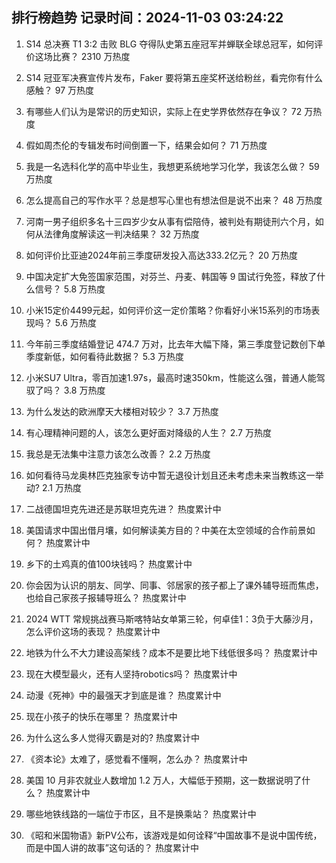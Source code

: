 
## 排行榜趋势 记录时间：2024-11-03 03:24:22
  
  1. S14 总决赛 T1 3:2 击败 BLG 夺得队史第五座冠军并蝉联全球总冠军，如何评价这场比赛？ 2310 万热度
    
  2. S14 冠亚军决赛宣传片发布，Faker 要将第五座奖杯送给粉丝，看完你有什么感触？ 97 万热度
    
  3. 有哪些人们认为是常识的历史知识，实际上在史学界依然存在争议？ 72 万热度
    
  4. 假如周杰伦的专辑发布时间倒置一下，结果会如何？ 71 万热度
    
  5. 我是一名选科化学的高中毕业生，我想更系统地学习化学，我该怎么做？ 59 万热度
    
  6. 怎么提高自己的写作水平？总是想写心里也有想法但是说不出来？ 48 万热度
    
  7. 河南一男子组织多名十三四岁少女从事有偿陪侍，被判处有期徒刑六个月，如何从法律角度解读这一判决结果？ 32 万热度
    
  8. 如何评价比亚迪2024年前三季度研发投入高达333.2亿元？ 20 万热度
    
  9. 中国决定扩大免签国家范围，对芬兰、丹麦、韩国等 9 国试行免签，释放了什么信号？ 5.8 万热度
    
  10. 小米15定价4499元起，如何评价这一定价策略？你看好小米15系列的市场表现吗？ 5.6 万热度
    
  11. 今年前三季度结婚登记 474.7 万对，比去年大幅下降，第三季度登记数创下单季度新低，如何看待此数据？ 5.3 万热度
    
  12. 小米SU7 Ultra，零百加速1.97s，最高时速350km，性能这么强，普通人能驾驭了吗？ 3.8 万热度
    
  13. 为什么发达的欧洲摩天大楼相对较少？ 3.7 万热度
    
  14. 有心理精神问题的人，该怎么更好面对降级的人生？ 2.7 万热度
    
  15. 我总是无法集中注意力该怎么改善？ 2.2 万热度
    
  16. 如何看待马龙奥林匹克独家专访中暂无退役计划且还未考虑未来当教练这一举动? 2.1 万热度
    
  17. 二战德国坦克先进还是苏联坦克先进？ 热度累计中
    
  18. 美国请求中国出借月壤，如何解读美方目的？中美在太空领域的合作前景如何？ 热度累计中
    
  19. 乡下的土鸡真的值100块钱吗？ 热度累计中
    
  20. 你会因为认识的朋友、同学、同事、邻居家的孩子都上了课外辅导班而焦虑，也给自己家孩子报辅导班么？ 热度累计中
    
  21. 2024 WTT 常规挑战赛马斯喀特站女单第三轮，何卓佳1：3负于大藤沙月，怎么评价这场的表现？ 热度累计中
    
  22. 地铁为什么不大力建设高架线？成本不是要比地下线低很多吗？ 热度累计中
    
  23. 现在大模型最火，还有人坚持robotics吗？ 热度累计中
    
  24. 动漫《死神》中的最强天才到底是谁？ 热度累计中
    
  25. 现在小孩子的快乐在哪里？ 热度累计中
    
  26. 为什么这么多人觉得灭霸是对的? 热度累计中
    
  27. 《资本论》太难了，感觉看不懂啊，怎么办？ 热度累计中
    
  28. 美国 10 月非农就业人数增加 1.2 万人，大幅低于预期，这一数据说明了什么？ 热度累计中
    
  29. 哪些地铁线路的一端位于市区，且不是换乘站？ 热度累计中
    
  30. 《昭和米国物语》新PV公布，该游戏是如何诠释“中国故事不是说中国传统，而是中国人讲的故事”这句话的？ 热度累计中
    